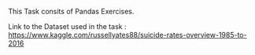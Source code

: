 This Task consits of Pandas Exercises.

Link to the Dataset used in the task :  https://www.kaggle.com/russellyates88/suicide-rates-overview-1985-to-2016
